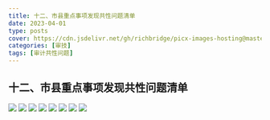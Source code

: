 ```yaml
---
title: 十二、市县重点事项发现共性问题清单
date: 2023-04-01
type: posts
cover: https://cdn.jsdelivr.net/gh/richbridge/picx-images-hosting@master/thumbnail/审技.avif
categories: [审技]
tags: [审计共性问题]
---
```

## 十二、市县重点事项发现共性问题清单

![](https://cdn.jsdelivr.net/gh/richbridge/picx-images-hosting@master/审技/共性问题清单/市县重点事项发现共性问题清单/市县重点事项发现共性问题清单_1.avif)
![](https://cdn.jsdelivr.net/gh/richbridge/picx-images-hosting@master/审技/共性问题清单/市县重点事项发现共性问题清单/市县重点事项发现共性问题清单_2.avif)
![](https://cdn.jsdelivr.net/gh/richbridge/picx-images-hosting@master/审技/共性问题清单/市县重点事项发现共性问题清单/市县重点事项发现共性问题清单_3.avif)
![](https://cdn.jsdelivr.net/gh/richbridge/picx-images-hosting@master/审技/共性问题清单/市县重点事项发现共性问题清单/市县重点事项发现共性问题清单_4.avif)
![](https://cdn.jsdelivr.net/gh/richbridge/picx-images-hosting@master/审技/共性问题清单/市县重点事项发现共性问题清单/市县重点事项发现共性问题清单_5.avif)
![](https://cdn.jsdelivr.net/gh/richbridge/picx-images-hosting@master/审技/共性问题清单/市县重点事项发现共性问题清单/市县重点事项发现共性问题清单_6.avif)
![](https://cdn.jsdelivr.net/gh/richbridge/picx-images-hosting@master/审技/共性问题清单/市县重点事项发现共性问题清单/市县重点事项发现共性问题清单_7.avif)
![](https://cdn.jsdelivr.net/gh/richbridge/picx-images-hosting@master/审技/共性问题清单/市县重点事项发现共性问题清单/市县重点事项发现共性问题清单_8.avif)
